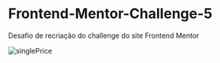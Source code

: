 # Frontend-Mentor-Challenge-5
Desafio de recriação do challenge do site Frontend Mentor

![singlePrice](https://user-images.githubusercontent.com/108760255/201785351-d00decc1-9041-4506-8e9c-37562a259aec.png)
